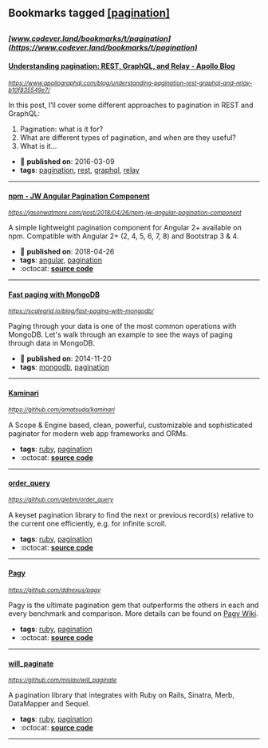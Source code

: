 ## Bookmarks tagged [[pagination]](https://www.codever.land/search?q=[pagination])

_<sup><sup>[www.codever.land/bookmarks/t/pagination](https://www.codever.land/bookmarks/t/pagination)</sup></sup>_
---
#### [Understanding pagination: REST, GraphQL, and Relay - Apollo Blog](https://www.apollographql.com/blog/understanding-pagination-rest-graphql-and-relay-b10f835549e7/)
_<sup>https://www.apollographql.com/blog/understanding-pagination-rest-graphql-and-relay-b10f835549e7/</sup>_

In this post, I’ll cover some different approaches to pagination in REST and GraphQL:

1. Pagination: what is it for?
2. What are different types of pagination, and when are they useful?
3. What is it...
* :calendar: **published on**: 2016-03-09
* **tags**: [pagination](../tagged/pagination.md), [rest](../tagged/rest.md), [graphql](../tagged/graphql.md), [relay](../tagged/relay.md)
---
#### [npm - JW Angular Pagination Component](https://jasonwatmore.com/post/2018/04/26/npm-jw-angular-pagination-component)
_<sup>https://jasonwatmore.com/post/2018/04/26/npm-jw-angular-pagination-component</sup>_

A simple lightweight pagination component for Angular 2+ available on npm. Compatible with Angular 2+ (2, 4, 5, 6, 7, 8) and Bootstrap 3 & 4.
* :calendar: **published on**: 2018-04-26
* **tags**: [angular](../tagged/angular.md), [pagination](../tagged/pagination.md)
* :octocat: **[source code](https://github.com/cornflourblue/jw-angular-pagination)**
---
#### [Fast paging with MongoDB](https://scalegrid.io/blog/fast-paging-with-mongodb/)
_<sup>https://scalegrid.io/blog/fast-paging-with-mongodb/</sup>_

Paging through your data is one of the most common operations with MongoDB. Let's walk through an example to see the ways of paging through data in MongoDB.
* :calendar: **published on**: 2014-11-20
* **tags**: [mongodb](../tagged/mongodb.md), [pagination](../tagged/pagination.md)
---
#### [Kaminari](https://github.com/amatsuda/kaminari)
_<sup>https://github.com/amatsuda/kaminari</sup>_

A Scope & Engine based, clean, powerful, customizable and sophisticated paginator for modern web app frameworks and ORMs.
* **tags**: [ruby](../tagged/ruby.md), [pagination](../tagged/pagination.md)
* :octocat: **[source code](https://github.com/amatsuda/kaminari)**
---
#### [order_query](https://github.com/glebm/order_query)
_<sup>https://github.com/glebm/order_query</sup>_

A keyset pagination library to find the next or previous record(s) relative to the current one efficiently, e.g. for infinite scroll.
* **tags**: [ruby](../tagged/ruby.md), [pagination](../tagged/pagination.md)
* :octocat: **[source code](https://github.com/glebm/order_query)**
---
#### [Pagy](https://github.com/ddnexus/pagy)
_<sup>https://github.com/ddnexus/pagy</sup>_

Pagy is the ultimate pagination gem that outperforms the others in each and every benchmark and comparison. More details can be found on [Pagy Wiki](https://ddnexus.github.io/pagy/index).
* **tags**: [ruby](../tagged/ruby.md), [pagination](../tagged/pagination.md)
* :octocat: **[source code](https://github.com/ddnexus/pagy)**
---
#### [will_paginate](https://github.com/mislav/will_paginate)
_<sup>https://github.com/mislav/will_paginate</sup>_

A pagination library that integrates with Ruby on Rails, Sinatra, Merb, DataMapper and Sequel.
* **tags**: [ruby](../tagged/ruby.md), [pagination](../tagged/pagination.md)
* :octocat: **[source code](https://github.com/mislav/will_paginate)**
---
